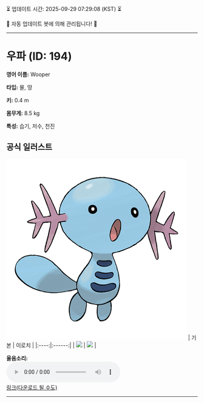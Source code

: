 
⏳ 업데이트 시간: 2025-09-29 07:29:08 (KST) ⏳

🤖 자동 업데이트 봇에 의해 관리됩니다! 🤖

---

# 우파 (ID: 194)
**영어 이름:** Wooper

**타입:** 물, 땅

**키:** 0.4 m

**몸무게:** 8.5 kg

**특성:** 습기, 저수, 천진

## 공식 일러스트
![](https://raw.githubusercontent.com/PokeAPI/sprites/master/sprites/pokemon/other/official-artwork/194.png)
| 기본 | 이로치 |
|:----:|:------:|
| <img src="http://play.pokemonshowdown.com/sprites/ani/wooper.gif" width="200"> | <img src="http://play.pokemonshowdown.com/sprites/ani-shiny/wooper.gif" width="200"> |

**울음소리:**<br><audio controls src="https://raw.githubusercontent.com/PokeAPI/cries/main/cries/pokemon/latest/194.ogg"></audio><br> [링크(다운로드 될 수도)](https://raw.githubusercontent.com/PokeAPI/cries/main/cries/pokemon/latest/194.ogg)


---
